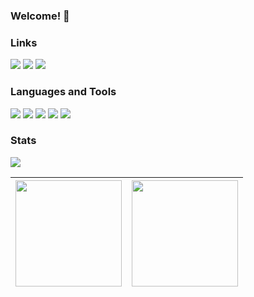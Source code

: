 ### Welcome! :wave:

### Links
[<img src="https://img.shields.io/badge/linkedin-%231c1c1c.svg?&style=for-the-badge&logo=linkedin&logoColor=ca6c75" />](https://www.linkedin.com/in/gabrielamilet/) [<img src="https://img.shields.io/badge/Itch.io-1c1c1c?style=for-the-badge&logo=itchdotio&logoColor=ca6c75" />](https://jasbrela.itch.io) [<img src="https://img.shields.io/badge/-Behance-1c1c1c?style=for-the-badge&logo=behance&logoColor=ca6c75" />](https://behance.net/gabrielamilet)
<!-- [<img src="" />]() -->

### Languages and Tools
<img src="https://img.shields.io/badge/Unity-1c1c1c?style=for-the-badge&logo=unity&logoColor=ca6c75"> <img src="https://img.shields.io/badge/C%23-1c1c1c?style=for-the-badge&logo=c-sharp&logoColor=ca6c75"> <img src="https://img.shields.io/badge/Cocos%20Creator-1c1c1c?style=for-the-badge&logo=cocos&logoColor=ca6c75"> <img src="https://img.shields.io/badge/TypeScript-1c1c1c?style=for-the-badge&logo=typescript&logoColor=ca6c75"> <img src="https://img.shields.io/badge/Git-1c1c1c?style=for-the-badge&logo=git&logoColor=ca6c75">

<!-- <img src=""> -->

### Stats
![](https://komarev.com/ghpvc/?username=jasbrela&label=❤&color=ca6c75)

|<img height="170em" src="https://github-readme-stats.vercel.app/api?username=jasbrela&count_private=true&show_icons=true&hide_border=true&bg_color=1c1c1c&text_color=d6d6d6&title_color=ca6c75&icon_color=ca6c75" /> | <img height="170em" src="https://github-readme-stats.vercel.app/api/wakatime?username=jasbrela&hide_border=true&bg_color=1c1c1c&text_color=d6d6d6&title_color=ca6c75"/> | 
| ------------- | ------------- |  
